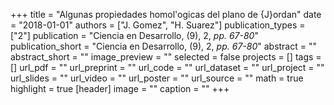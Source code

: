 +++
title = "Algunas propiedades homol\'ogicas del plano de {J}ordan"
date = "2018-01-01"
authors = ["J. Gomez", "H. Suarez"]
publication_types = ["2"]
publication = "Ciencia en Desarrollo, (9), 2, _pp. 67-80_"
publication_short = "Ciencia en Desarrollo, (9), 2, _pp. 67-80_"
abstract = ""
abstract_short = ""
image_preview = ""
selected = false
projects = []
tags = []
url_pdf = ""
url_preprint = ""
url_code = ""
url_dataset = ""
url_project = ""
url_slides = ""
url_video = ""
url_poster = ""
url_source = ""
math = true
highlight = true
[header]
image = ""
caption = ""
+++
